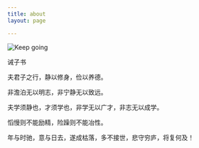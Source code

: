```yaml
---
title: about
layout: page

---
```


![Keep going](https://weidi1024.github.io/images/keep_going.jpg)


诫子书


夫君子之行，静以修身，俭以养德。

非澹泊无以明志，非宁静无以致远。

夫学须静也，才须学也，非学无以广才，非志无以成学。

慆慢则不能励精，险躁则不能冶性。

年与时驰，意与日去，遂成枯落，多不接世，悲守穷庐，将复何及！